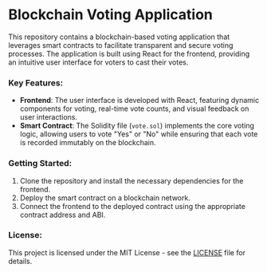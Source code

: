 # Blockchain Voting Application

This repository contains a blockchain-based voting application that leverages smart contracts to facilitate transparent and secure voting processes. The application is built using React for the frontend, providing an intuitive user interface for voters to cast their votes. 

### Key Features:

- **Frontend**: The user interface is developed with React, featuring dynamic components for voting, real-time vote counts, and visual feedback on user interactions.
- **Smart Contract**: The Solidity file (`vote.sol`) implements the core voting logic, allowing users to vote "Yes" or "No" while ensuring that each vote is recorded immutably on the blockchain.

### Getting Started:

1. Clone the repository and install the necessary dependencies for the frontend.
2. Deploy the smart contract on a blockchain network.
3. Connect the frontend to the deployed contract using the appropriate contract address and ABI.


### License:

This project is licensed under the MIT License - see the [LICENSE](LICENSE) file for details.
